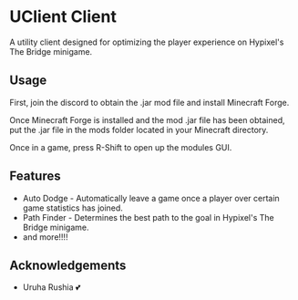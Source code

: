# UClient Client

A utility client designed for optimizing the player experience on Hypixel's The Bridge minigame.


## Usage

First, join the discord to obtain the .jar mod file and install Minecraft Forge.

Once Minecraft Forge is installed and the mod .jar file has been obtained, put the .jar file in the mods folder located in your Minecraft directory.

Once in a game, press R-Shift to open up the modules GUI.

## Features
- Auto Dodge - Automatically leave a game once a player over certain game statistics has joined.
- Path Finder - Determines the best path to the goal in Hypixel's The Bridge minigame.
- and more!!!!

## Acknowledgements

 - Uruha Rushia 💕
